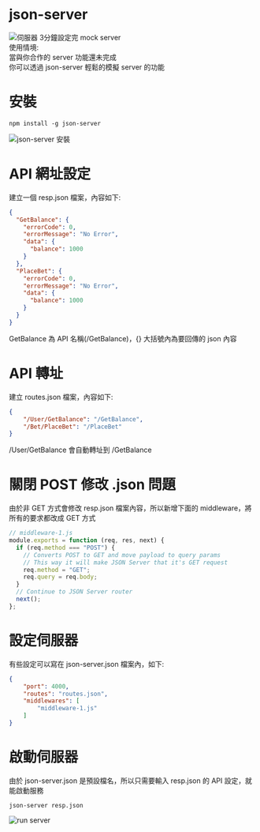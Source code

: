 # json-server
![伺服器](https://i.imgur.com/oIFoyj5.jpg)
3分鐘設定完 mock server  
使用情境:  
當與你合作的 server 功能還未完成  
你可以透過 json-server 輕鬆的模擬 server 的功能  

# 安裝
```shell
npm install -g json-server
```
![json-server 安裝](https://i.imgur.com/HEqW7lE.png)

# API 網址設定
建立一個 resp.json 檔案，內容如下:
```json
{
  "GetBalance": {
    "errorCode": 0,
    "errorMessage": "No Error",
    "data": {
      "balance": 1000
    }
  },
  "PlaceBet": {
    "errorCode": 0,
    "errorMessage": "No Error",
    "data": {
      "balance": 1000
    }
  }
}
```
GetBalance 為 API 名稱(/GetBalance)，{} 大括號內為要回傳的 json 內容

# API 轉址
建立 routes.json 檔案，內容如下:
```json
{
    "/User/GetBalance": "/GetBalance",
    "/Bet/PlaceBet": "/PlaceBet"
}
```
/User/GetBalance 會自動轉址到 /GetBalance

# 關閉 POST 修改 .json 問題
由於非 GET 方式會修改 resp.json 檔案內容，所以新增下面的 middleware，將所有的要求都改成 GET  方式
```javascript
// middleware-1.js
module.exports = function (req, res, next) {
  if (req.method === "POST") {
    // Converts POST to GET and move payload to query params
    // This way it will make JSON Server that it's GET request
    req.method = "GET";
    req.query = req.body;
  }
  // Continue to JSON Server router
  next();
};
```

# 設定伺服器
有些設定可以寫在 json-server.json 檔案內，如下:
```json
{
    "port": 4000,
    "routes": "routes.json",
    "middlewares": [
        "middleware-1.js"
    ]
}
```

# 啟動伺服器
由於 json-server.json 是預設檔名，所以只需要輸入 resp.json 的 API 設定，就能啟動服務
```shell
json-server resp.json
```
![run server](https://i.imgur.com/R7nHneM.png)
